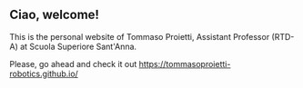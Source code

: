 ## Ciao, welcome!

This is the personal website of Tommaso Proietti, Assistant Professor (RTD-A) at Scuola Superiore Sant'Anna.

Please, go ahead and check it out https://tommasoproietti-robotics.github.io/
